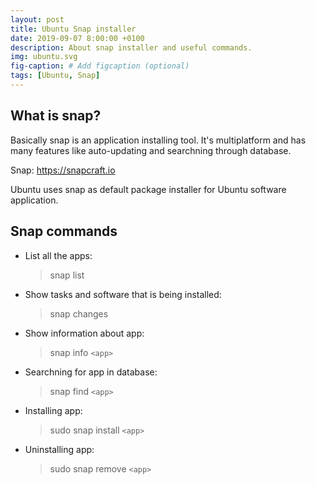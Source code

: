 ```yaml
---
layout: post
title: Ubuntu Snap installer
date: 2019-09-07 8:00:00 +0100
description: About snap installer and useful commands.
img: ubuntu.svg
fig-caption: # Add figcaption (optional)
tags: [Ubuntu, Snap]
---
```


## What is snap?

Basically snap is an application installing tool. It's multiplatform and has many features like auto-updating and searchning through database. 

Snap: <https://snapcraft.io>

Ubuntu uses snap as default package installer for Ubuntu software application.

## Snap commands

+ List all the apps:
    >snap list

+ Show tasks and software that is being installed:
    >snap changes

+ Show information about app:
    >snap info `<app>`

+ Searchning for app in database:
    >snap find `<app>`

+ Installing app:
    >sudo snap install `<app>`

+ Uninstalling app:
    >sudo snap remove `<app>`


